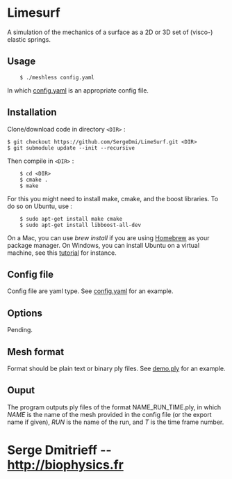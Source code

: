 # Limesurf
A simulation of the mechanics of a surface as a 2D or 3D set of (visco-) elastic springs.

## Usage

```shell
    $ ./meshless config.yaml
```
In which [config.yaml](config.yaml) is an appropriate config file.

## Installation

Clone/download code in directory `<DIR>` :

 ```shell 
$ git checkout https://github.com/SergeDmi/LimeSurf.git <DIR>
$ git submodule update --init --recursive
```

Then compile in `<DIR>` :
```shell
    $ cd <DIR>
    $ cmake .
    $ make 
``` 

For this you might need to install make, cmake, and the boost libraries. To do so on Ubuntu, use :
```shell
    $ sudo apt-get install make cmake
    $ sudo apt-get install libboost-all-dev
```
On a Mac, you can use *brew install* if you are using [Homebrew](https://brew.sh) as your package manager.
On Windows, you can install Ubuntu on a virtual machine, see this [tutorial](https://brb.nci.nih.gov/seqtools/installUbuntu.html) for instance.

## Config file

Config file are yaml type. See [config.yaml](config.yaml) for an example.

## Options

Pending.

## Mesh format

Format should be plain text or binary ply files. See [demo.ply](demo.ply) for an example.

## Ouput 

The program outputs ply files of the format NAME_RUN_TIME.ply, in which *NAME* is the name of the mesh provided in the config file (or the export name if given), *RUN* is the name of the run, and *T* is the time frame number.

# Serge Dmitrieff -- http://biophysics.fr
